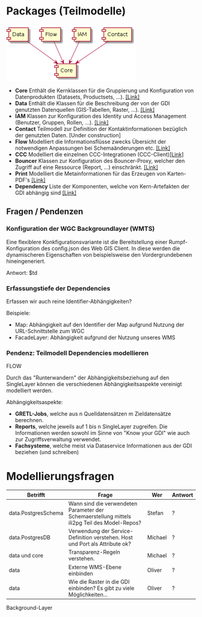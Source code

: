 # Packages (Teilmodelle)

![Übersicht der Teilmodelle](../puml_output/model_overview.png)

* **Core** Enthält die Kernklassen für die Gruppierung und Konfiguration 
von Datenprodukten (Datasets, Productsets, ...). [[Link]](core.md)
* **Data** Enthält die Klassen für die Beschreibung der von der GDI genutzten 
Datenquellen (GIS-Tabellen, Raster, ...). [[Link]](data.md)
* **IAM** Klassen zur Konfiguration des Identity und 
Access Management (Benutzer, Gruppen, Rollen, ...). [[Link]](iam.md)
* **Contact** Teilmodell zur Definition der Kontaktinformationen 
bezüglich der genutzten Daten. [Under construction] 
* **Flow** Modelliert die Informationsflüsse zwecks Übersicht der notwendigen Anpassungen bei
Schemaänderungen etc. [[Link]](flow.md)
* **CCC** Modelliert die einzelnen CCC-Integrationen (CCC-Client)[[Link]](ccc.md)
* **Bouncer** Klassen zur Konfiguration des Bouncer-Proxy, 
welcher den Zugriff auf eine Ressource (Report, ...) einschränkt. [[Link]](bouncer.md)
* **Print** Modelliert die Metainformationen für das Erzeugen von Karten-PDF's [[Link]](print.md)
* **Dependency** Liste der Komponenten, welche von Kern-Artefakten der GDI abhängig sind [[Link]](dependency.md)

## Fragen / Pendenzen

### Konfiguration der WGC Backgroundlayer (WMTS)

Eine flexiblere Konkfigurationsvariante ist die Bereitstellung einer Rumpf-Konfiguration des config.json des Web GIS Client.
In diese werden die dynamischeren Eigenschaften von beispielsweise den Vordergrundebenen hineingeneriert.

Antwort: $td 

### Erfassungstiefe der Dependencies

Erfassen wir auch reine Identifier-Abhängigkeiten?

Beispiele:
* Map: Abhängigkeit auf den Identifier der Map aufgrund Nutzung der URL-Schnittstelle zum WGC
* FacadeLayer: Abhängigkeit aufgrund der Nutzung unseres WMS

### Pendenz: Teilmodell Dependencies modellieren

FLOW

Durch das "Runterwandern" der Abhängigkeitsbeziehung auf den SingleLayer können die verschiedenen Abhängigkeitsaspekte
vereinigt modelliert werden.

Abhängigkeitsaspekte:
* **GRETL-Jobs**, welche aus n Quelldatensätzen m Zieldatensätze berechnen.
* **Reports**, welche jeweils auf 1 bis n SingleLayer zugreifen. Die Informationen werden sowohl im Sinne von "Know your GDI"
wie auch zur Zugriffsverwaltung verwendet.
* **Fachsysteme**, welche meist via Dataservice Informationen aus der GDI beziehen (und schreiben) 

# Modellierungsfragen

|Betrifft|Frage|Wer|Antwort|
|---|---|---|---|
|data.PostgresSchema|Wann sind die verwendeten Parameter der Schemaerstellung mittels ili2pg Teil des Model-Repos?|Stefan|?|
|data.PostgresDB|Verwendung der Service-Definition verstehen. Host und Port als Attribute ok?|Michael|?|
|data und core|Transparenz-Regeln verstehen.|Michael|?|
|data|Externe WMS-Ebene einbinden|Oliver|?|
|data|Wie die Raster in die GDI einbinden? Es gibt zu viele Möglichkeiten...|Oliver|?|

Background-Layer






